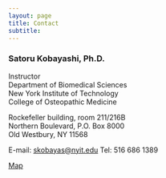 ```yaml
---
layout: page
title: Contact
subtitle: 
---
```


### Satoru Kobayashi, Ph.D.
Instructor  
Department of Biomedical Sciences  
New York Institute of Technology  
College of Osteopathic Medicine  

Rockefeller building, room 211/216B  
Northern Boulevard, P.O. Box 8000  
Old Westbury, NY 11568  

E-mail:   skobayas@nyit.edu
Tel: 516 686 1389


[Map](https://goo.gl/maps/eUA9tDnffTR4vYPT8)
